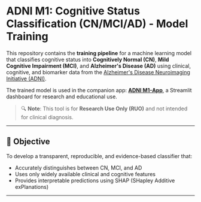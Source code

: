 # ADNI M1: Cognitive Status Classification (CN/MCI/AD) - Model Training

This repository contains the **training pipeline** for a machine learning model that classifies cognitive status into **Cognitively Normal (CN)**, **Mild Cognitive Impairment (MCI)**, and **Alzheimer's Disease (AD)** using clinical, cognitive, and biomarker data from the [Alzheimer's Disease Neuroimaging Initiative (ADNI)](https://adni.loni.usc.edu/).

The trained model is used in the companion app: [**ADNI M1-App**](https://github.com/cerevia-ai/ADNI-M1-App), a Streamlit dashboard for research and educational use.

> 🔍 **Note**: This tool is for **Research Use Only (RUO)** and not intended for clinical diagnosis.

---

## 🧠 Objective

To develop a transparent, reproducible, and evidence-based classifier that:
- Accurately distinguishes between CN, MCI, and AD
- Uses only widely available clinical and cognitive features
- Provides interpretable predictions using SHAP (SHapley Additive exPlanations)

---


